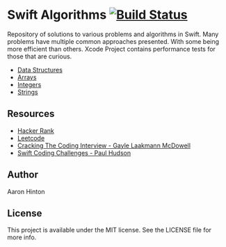 # Swift Algorithms [![Build Status](https://travis-ci.com/ahcode0919/swift-ds-algorithms.svg?branch=master)](https://travis-ci.com/ahcode0919/swift-ds-algorithms)

Repository of solutions to various problems and algorithms in Swift. Many
problems have multiple common approaches presented. With some being more efficient than
others. Xcode Project contains performance tests for those that are curious.

- [Data Structures](swift-algorithms/swift-algorithms/DataStructures/README.md)
- [Arrays](swift-algorithms/swift-algorithms/Arrays/README.md)
- [Integers](swift-algorithms/swift-algorithms/Integers/README.md)
- [Strings](swift-algorithms/swift-algorithms/Strings/README.md)

## Resources

- [Hacker Rank](https://www.hackerrank.com)
- [Leetcode](https://leetcode.com)
- [Cracking The Coding Interview - Gayle Laakmann McDowell](http://www.crackingthecodinginterview.com)
- [Swift Coding Challenges - Paul Hudson](https://www.hackingwithswift.com/store/swift-coding-challenges)

## Author

Aaron Hinton

## License

This project is available under the MIT license. See the LICENSE file for more info.
